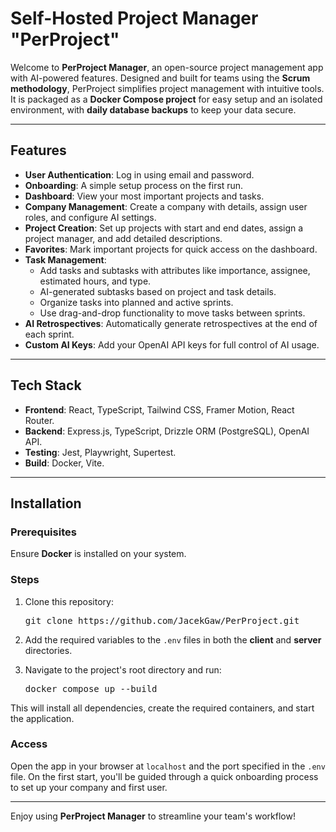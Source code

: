 # Self-Hosted Project Manager "PerProject"

Welcome to **PerProject Manager**, an open-source project management app with AI-powered features. Designed and built for teams using the **Scrum methodology**, PerProject simplifies project management with intuitive tools. It is packaged as a **Docker Compose project** for easy setup and an isolated environment, with **daily database backups** to keep your data secure.

---

## Features

- **User Authentication**: Log in using email and password.  
- **Onboarding**: A simple setup process on the first run.  
- **Dashboard**: View your most important projects and tasks.  
- **Company Management**: Create a company with details, assign user roles, and configure AI settings.  
- **Project Creation**: Set up projects with start and end dates, assign a project manager, and add detailed descriptions.  
- **Favorites**: Mark important projects for quick access on the dashboard.  
- **Task Management**: 
  - Add tasks and subtasks with attributes like importance, assignee, estimated hours, and type.  
  - AI-generated subtasks based on project and task details.  
  - Organize tasks into planned and active sprints.  
  - Use drag-and-drop functionality to move tasks between sprints.  
- **AI Retrospectives**: Automatically generate retrospectives at the end of each sprint.  
- **Custom AI Keys**: Add your OpenAI API keys for full control of AI usage.

---

## Tech Stack

- **Frontend**: React, TypeScript, Tailwind CSS, Framer Motion, React Router.  
- **Backend**: Express.js, TypeScript, Drizzle ORM (PostgreSQL), OpenAI API.  
- **Testing**: Jest, Playwright, Supertest.  
- **Build**: Docker, Vite.

---

## Installation

### Prerequisites  
Ensure **Docker** is installed on your system.

### Steps  

1. Clone this repository:  
   <pre>git clone https://github.com/JacekGaw/PerProject.git</pre>

2. Add the required variables to the `.env` files in both the **client** and **server** directories.

3. Navigate to the project's root directory and run:  
   <pre>docker compose up --build</pre>

This will install all dependencies, create the required containers, and start the application.  

### Access  
Open the app in your browser at `localhost` and the port specified in the `.env` file. On the first start, you'll be guided through a quick onboarding process to set up your company and first user.  

---

Enjoy using **PerProject Manager** to streamline your team's workflow!
